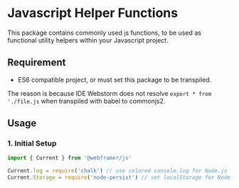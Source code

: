 # Javascript Helper Functions
This package contains commonly used js functions, to be used as functional utility helpers within your Javascript project.

## Requirement
- ES6 compatible project, or must set this package to be transpiled.
  
The reason is because IDE Webstorm does not resolve `export * from './file.js` when transpiled with babel to commonjs2.

## Usage
### 1. Initial Setup

```js
import { Current } from '@webframer/js'

Current.log = require('chalk') // use colored console.log for Node.js
Current.Storage = require('node-persist') // set localStorage for Node.js
```
